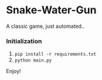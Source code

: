 # Snake-Water-Gun
A classic game, just automated..

### Initialization
1. ```pip install -r requirements.txt```
2. ```python main.py```

Enjoy!